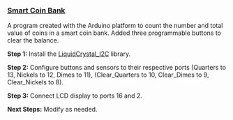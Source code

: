 ### [Smart Coin Bank](https://github.com/ThomasQi3141/Smart_Coin_Bank)

A program created with the Arduino platform to count the number and total value of coins in a smart coin bank. Added three programmable buttons to clear the balance.

**Step 1:** Install the [LiquidCrystal_I2C](https://github.com/johnrickman/LiquidCrystal_I2C) library.

**Step 2:** Configure buttons and sensors to their respective ports (Quarters to 13, Nickels to 12, Dimes to 11), (Clear_Quarters to 10, Clear_Dimes to 9, Clear_Nickels to 8). 

**Step 3:** Connect LCD display to ports 16 and 2.

**Next Steps:** Modify as needed.
